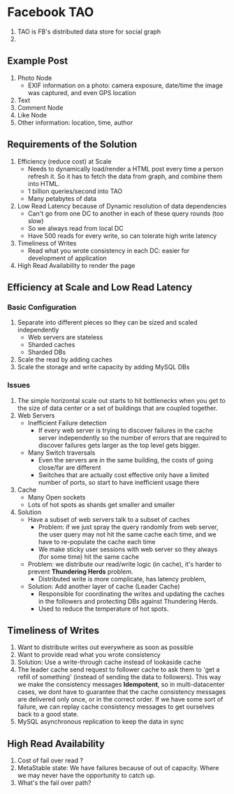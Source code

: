 # Facebook TAO
1. TAO is FB's distributed data store for social graph
2. 
## Example Post
1. Photo Node
   * EXIF information on a photo: camera exposure, date/time the image was captured, and even GPS location
3. Text
4. Comment Node
5. Like Node
6. Other information: location, time, author

## Requirements of the Solution
1. Efficiency (reduce cost) at Scale
   * Needs to dynamically load/render a HTML post every time a person refresh it. So it has to fetch the data from graph, and combine them into HTML.
   * 1 billion queries/second into TAO
   * Many petabytes of data
1. Low Read Latency because of Dynamic resolution of data dependencies
   * Can't go from one DC to another in each of these query rounds (too slow)
   * So we always read from local DC
   * Have 500 reads for every write, so can tolerate high write latency
1. Timeliness of Writes
   * Read what you wrote consistency in each DC: easier for development of application
1. High Read Availability to render the page

## Efficiency at Scale and Low Read Latency
### Basic Configuration
1. Separate into different pieces so they can be sized and scaled independently
   * Web servers are stateless
   * Sharded caches
   * Sharded DBs
3. Scale the read by adding caches
4. Scale the storage and write capacity by adding MySQL DBs

### Issues 
1. The simple horizontal scale out starts to hit bottlenecks when you get to the size of data center or a set of buildings that are coupled together.
1. Web Servers
   * Inefficient Failure detection 
      * If every web server is trying to discover failures in the cache server independently so the number of errors that are required to discover failures gets larger as the top level gets bigger. 
   * Many Switch traversals
      * Even the servers are in the same building, the costs of going close/far are different
      * Switches that are actually cost effective only have a limited number of ports, so start to have inefficient usage there
1. Cache
   * Many  Open sockets
   * Lots of hot spots as shards get smaller and smaller
3. Solution
   * Have a subset of web servers talk to a subset of caches
      * Problem: if we just spray the query randomly from web server, the user query may not hit the same cache each time, and we have to re-populate the cache each time
      * We make sticky user sessions with web server so they always (for some time) hit the same cache
   * Problem: we distribute our read/write logic (in cache), it's harder to prevent **Thundering Herds** problem.
      * Distributed write is more complicate, has latency problem, 
   * Solution: Add another layer of cache (Leader Cache)
      * Responsible for coordinating the writes and updating the caches in the followers and protecting DBs against Thundering Herds.
      * Used to reduce the temperature of hot spots. 
## Timeliness of Writes
1. Want to distribute writes out everywhere as soon as possible
2. Want to provide read what you wrote consistency
3. Solution: Use a write-through cache instead of lookaside cache
4. The leader cache send request to follower cache to ask them to 'get a refill of something' (instead of sending the data to followers). This way we make the consistency messages **Idempotent**, so in multi-datacenter cases, we dont have to guarantee that the cache consistency messages are delivered only once, or in the correct order. If we have some sort of failure, we can replay cache consistency messages to get ourselves back to a good state.
5. MySQL asynchronous replication to keep the data in sync

## High Read Availability
1. Cost of fail over read ? 
2. MetaStable state: We have failures because of out of capacity. Where we may never have the opportunity to catch up.
3. What's the fail over path? 
